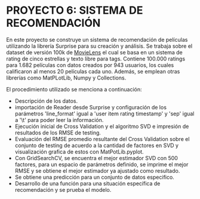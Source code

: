 # PROYECTO 6: SISTEMA DE RECOMENDACIÓN
En este proyecto se construye un sistema de recomendación de películas utilizando la librería Surprise para su creación y análisis. Se trabaja sobre el dataset de versión 100k de [MovieLens](https://grouplens.org/datasets/movielens/) el cual se basa en un sistema de rating de cinco estrellas y texto libre para tags. Contiene 100.000 ratings para 1.682 películas con datos creados por 943 usuarios, los cuales calificaron al menos 20 películas cada uno. Además, se emplean otras librerías como MatPLotLib, Numpy y Collections.

El procedimiento utilizado se menciona a continuación:
-	Descripción de los datos.
-	importación de Reader desde Surprise y configuración de los parámetros 'line_format' igual a 'user item rating timestamp' y 'sep' igual a '\t' para poder leer la información.
-	 Ejecución inicial de Cross Validation y el algoritmo SVD e impresión de resultados de los RMSE de testing.
-	Evaluación del RMSE promedio resultante del Cross Validation sobre el conjunto de testing de acuerdo a la cantidad de factores en SVD y visualización grafica de estos con MatPotLib.pyplot.
-	Con GridSearchCV, se encuentra el mejor estimador SVD con 500 factores, para un espacio de parámetros definido, se imprime el mejor RMSE y se obtiene el mejor estimador ya ajustado como resultado.
-	Se obtiene una predicción para un conjunto de datos especifico.
-	Desarrollo de una función para una situación específica de recomendación y se prueba el modelo.
